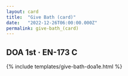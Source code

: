 ```yaml
---
layout: card
title:  "Give Bath (card)"
date:   "2022-12-26T06:00:00.000Z"
permalink: give-bath_(card)
---
```


## DOA 1st &middot; EN-173 C

{% include templates/give-bath-doa1e.html %}
